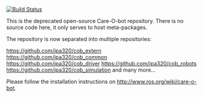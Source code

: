 [![Build Status](https://travis-ci.org/ipa320/care-o-bot.svg?branch=indigo_dev)](https://travis-ci.org/ipa320/care-o-bot)

This is the deprecated open-source Care-O-bot repository. There is no source code here, it only serves to host meta-packages.

The repository is now separated into multiple repositories:

https://github.com/ipa320/cob_extern
https://github.com/ipa320/cob_common
https://github.com/ipa320/cob_driver
https://github.com/ipa320/cob_robots
https://github.com/ipa320/cob_simulation
and many more...

Please follow the installation instructions on http://www.ros.org/wiki/care-o-bot.
